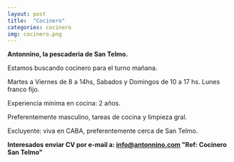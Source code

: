 ```yaml
---
layout: post
title:  "Cocinero"
categories: cocinero
img: cocinero.png
---
```






**Antonnino, la pescaderia de San Telmo.**

Estamos buscando cocinero para el turno mañana.

Martes a Viernes de 8 a 14hs, Sabados y Domingos de 10 a 17 hs. Lunes franco fijo.

Experiencia minima en cocina: 2 años.

Preferentemente masculino, tareas de cocina y limpieza gral.

Excluyente: viva en CABA, preferentemente cerca de San Telmo.

**Interesados enviar CV por e-mail a: info@antonnino.com 
"Ref: Cocinero San Telmo"**
